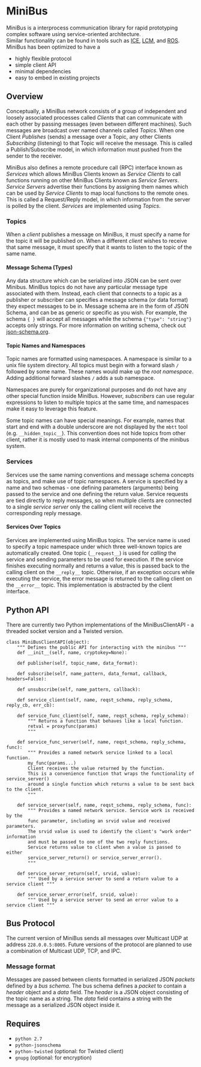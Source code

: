 # MiniBus

MiniBus is a interprocess communication library for rapid prototyping complex software using service-oriented architecture.  
Similar functionality can be found in tools such as [ICE](www.zeroc.com/ice.html), [LCM](https://lcm-proj.github.io/), and [ROS](www.ros.org).
MiniBus has been optimized to have a
* highly flexible protocol 
* simple client API
* minimal dependencies
* easy to embed in existing projects

## Overview
Conceptually, a MiniBus network consists of a group of independent and loosely associated processes called *Clients* that can communicate with each other by passing messages (even between different machines). 
Such messages are broadcast over named channels called *Topics*.
When one Client *Publishes* (sends) a message over a Topic, any other Clients *Subscribing* (listening) to that Topic will receive the message.
This is called a Publish/Subscribe model, in which information must pushed from the sender to the receiver.

MiniBus also defines a remote procedure call (RPC) interface known as *Services* which allows MiniBus Clients known as *Service Clients* to call functions running on other MiniBus Clients known as *Service Servers*.
*Service Servers* advertise their functions by assigning them names which can be used by *Service Clients* to map local functions to the remote ones.
This is called a Request/Reply model, in which information from the server is polled by the client. 
*Services* are implemented using *Topics*.

### Topics
When a *client* publishes a message on MiniBus, it must specify a name for the topic it will be published on.
When a different *client* wishes to receive that same message, it must specify that it wants to listen to the topic of the same name.

#### Message Schema (Types)
Any data structure which can be serialized into JSON can be sent over Minibus. 
MiniBus topics do not have any particular message type associated with them.
Instead, each client that connects to a topic as a publisher or subscriber can specifies a message schema (or data format) they expect messages to be in.
Message schema are in the form of JSON Schema, and can be as generic or specific as you wish.
For example, the schema ``{ }`` will accept all messages while the schema ``{"type": "string"}`` accepts only strings.
For more information on writing schema, check out [json-schema.org](www.json-schema.org).

#### Topic Names and Namespaces
Topic names are formatted using namespaces.
A namespace is similar to a unix file system directory.
All topics must begin with a forward slash ``/`` followed by some name. 
These names would make up the *root namespace*.
Adding additional forward slashes ``/`` adds a sub namespace.

Namespaces are purely for organizational purposes and do not have any other special function inside MiniBus.
However, *subscribers* can use regular expressions to listen to multiple topics at the same time, and namespaces make it easy to leverage this feature.

Some topic names can have special meanings. 
For example, names that start and end with a double underscore are not displayed by the ``mbtt`` tool (e.g. ``__hidden_topic__``).
This convention does not hide topics from other client, rather it is mostly used to mask internal components of the minibus system. 

### Services
Services use the same naming conventions and message schema concepts as topics, and make use of topic namespaces.
A service is specified by a name and two schemas - one defining parameters (arguments) being passed to the service and one defining the return value.
Service requests are tied directly to reply messages, so when multiple clients are connected to a single *service server* only the calling client will receive the corresponding reply message.

#### Services Over Topics
Services are implemented using MiniBus topics.
The service name is used to specify a topic namespace under which three well-known topics are automatically created.
One topic (``__request__``) is used for *calling* the service and sending parameters to be used for execution.
If the service finishes executing normally and returns a value, this is passed back to the calling client on the ``__reply__`` topic.
Otherwise, if an exception occurs while executing the service, the error message is returned to the calling client on the ``__error__`` topic.
This implementation is abstracted by the client interface.

## Python API

There are currently two Python implementations of the MiniBusClientAPI - a threaded socket version and a Twisted version.

```
class MiniBusClientAPI(object):
    """ Defines the public API for interacting with the minibus """
    def __init__(self, name, cryptokey=None):

    def publisher(self, topic_name, data_format):

    def subscribe(self, name_pattern, data_format, callback, headers=False):

    def unsubscribe(self, name_pattern, callback):

    def service_client(self, name, reqst_schema, reply_schema, reply_cb, err_cb):

    def service_func_client(self, name, reqst_schema, reply_schema):
        """ Returns a function that behaves like a local function.
        retval = proxyfunc(params)
        """

    def service_func_server(self, name, reqst_schema, reply_schema, func):
        """ Provides a named network service linked to a local function.
        my_func(params...)
        Client receives the value returned by the function.
        This is a convenience function that wraps the functionality of service_server()
        around a single function which returns a value to be sent back to the client.
        """

    def service_server(self, name, reqst_schema, reply_schema, func):
        """ Provides a named network service. Service work is received by the
        func parameter, including an srvid value and received parameters.
        The srvid value is used to identify the client's "work order" information
        and must be passed to one of the two reply functions.
        Service returns value to client when a value is passed to either
        service_server_return() or service_server_error().
        """

    def service_server_return(self, srvid, value):
        """ Used by a service server to send a return value to a service client """

    def service_server_error(self, srvid, value):
        """ Used by a service server to send an error value to a service client """
```

## Bus Protocol
The current version of MiniBus sends all messages over Multicast UDP at address ``228.0.0.5:8005``.
Future versions of the protocol are planned to use a combination of Multicast UDP, TCP, and IPC. 

### Message format
Messages are passed between clients formatted in serialized JSON *packets* defined by a *bus schema*.
The bus schema defines a *packet* to contain a *header* object and a *data* field. 
The *header* is a JSON object consisting of the topic name as a string.
The *data* field contains a string with the message as a serialized JSON object inside it. 

## Requires
* ``python 2.7``
* ``python-jsonschema``
* ``python-twisted`` (optional: for Twisted client)
* ``gnupg`` (optional: for encryption)
